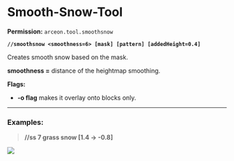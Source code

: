 # Smooth-Snow-Tool

**Permission:** `arceon.tool.smoothsnow`

**`//smoothsnow <smoothness=6> [mask] [pattern] [addedHeight=0.4]`**

Creates smooth snow based on the mask.

**smoothness =** distance of the heightmap smoothing.

**Flags:**

* **-o flag** makes it overlay onto blocks only.

***

### **Examples:**

> **//ss 7 grass snow \[1.4 -> -0.8]**

![](https://i.imgur.com/H1QNVgS.gif)

